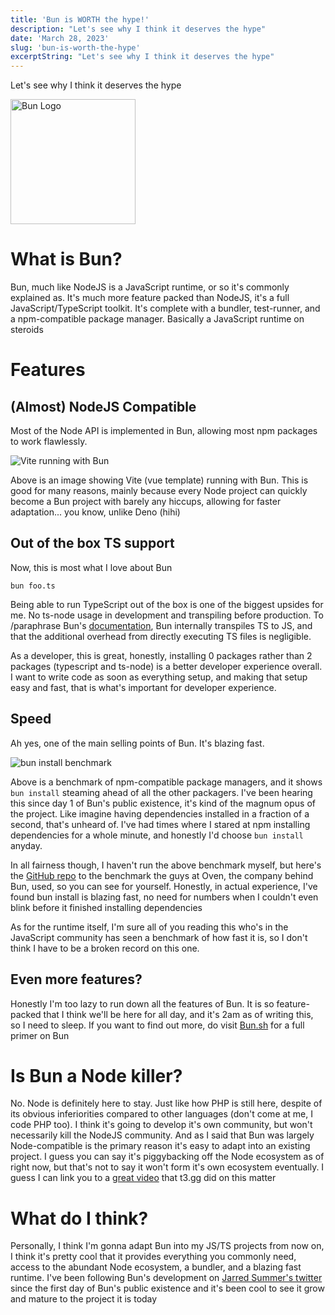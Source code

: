```yaml
---
title: 'Bun is WORTH the hype!'
description: "Let's see why I think it deserves the hype"
date: 'March 28, 2023'
slug: 'bun-is-worth-the-hype'
excerptString: "Let's see why I think it deserves the hype"
---
```


Let's see why I think it deserves the hype
<!--more-->
<img src="/images/blog/dc4b461906b54a5c433a1ba16c78657537a9a272.png" alt="Bun Logo" width="200"/>

# What is Bun?
Bun, much like NodeJS is a JavaScript runtime, or so it's commonly explained as. It's much more feature packed than NodeJS, it's a full JavaScript/TypeScript toolkit. It's complete with a bundler, test-runner, and a npm-compatible package manager. Basically a JavaScript runtime on steroids

# Features

## (Almost) NodeJS Compatible
Most of the Node API is implemented in Bun, allowing most npm packages to work flawlessly.

![Vite running with Bun](/images/blog/60112455a78b764e99599a33199c183f02fe7321.png)

Above is an image showing Vite (vue template) running with Bun. This is good for many reasons, mainly because every Node project can quickly become a Bun project with barely any hiccups, allowing for faster adaptation... you know, unlike Deno (hihi)

## Out of the box TS support
Now, this is most what I love about Bun
```shell
bun foo.ts
```
Being able to run TypeScript out of the box is one of the biggest upsides for me. No ts-node usage in development and transpiling before production. To /paraphrase Bun's [documentation](https://bun.sh/docs/runtime/typescript#running-ts-files), Bun internally transpiles TS to JS, and that the additional overhead from directly executing TS files is negligible.

As a developer, this is great, honestly, installing 0 packages rather than 2 packages (typescript and ts-node) is a better developer experience overall. I want to write code as soon as everything setup, and making that setup easy and fast, that is what's important for developer experience.

## Speed
Ah yes, one of the main selling points of Bun. It's blazing fast.

![bun install benchmark](/images/blog/41f44af335cc3aea190bb0be43bd3946eb8229f5.png)

Above is a benchmark of npm-compatible package managers, and it shows ``bun install`` steaming ahead of all the other packagers. I've been hearing this since day 1 of Bun's public existence, it's kind of the magnum opus of the project. Like imagine having dependencies installed in a fraction of a second, that's unheard of. I've had times where I stared at npm installing dependencies for a whole minute, and honestly I'd choose ``bun install`` anyday.

In all fairness though, I haven't run the above benchmark myself, but here's the [GitHub repo](https://github.com/oven-sh/bun/tree/main/bench/install) to the benchmark the guys at Oven, the company behind Bun, used, so you can see for yourself. Honestly, in actual experience, I've found bun install is blazing fast, no need for numbers when I couldn't even blink before it finished installing dependencies

As for the runtime itself, I'm sure all of you reading this who's in the JavaScript community has seen a benchmark of how fast it is, so I don't think I have to be a broken record on this one.

## Even more features?
Honestly I'm too lazy to run down all the features of Bun. It is so feature-packed that I think we'll be here for all day, and it's 2am as of writing this, so I need to sleep. If you want to find out more, do visit [Bun.sh](https://bun.sh) for a full primer on Bun

# Is Bun a Node killer?
No. Node is definitely here to stay. Just like how PHP is still here, despite of its obvious inferiorities compared to other languages (don't come at me, I code PHP too). I think it's going to develop it's own community, but won't necessarily kill the NodeJS community. And as I said that Bun was largely Node-compatible is the primary reason it's easy to adapt into an existing project. I guess you can say it's piggybacking off the Node ecosystem as of right now, but that's not to say it won't form it's own ecosystem eventually. I guess I can link you to a [great video](https://www.youtube.com/watch?v=1xoy8Q5o8ws) that t3.gg did on this matter

# What do I think?
Personally, I think I'm gonna adapt Bun into my JS/TS projects from now on, I think it's pretty cool that it provides everything you commonly need, access to the abundant Node ecosystem, a bundler, and a blazing fast runtime. I've been following Bun's development on [Jarred Summer's twitter](https://twitter.com/jarredsumner) since the first day of Bun's public existence and it's been cool to see it grow and mature to the project it is today
